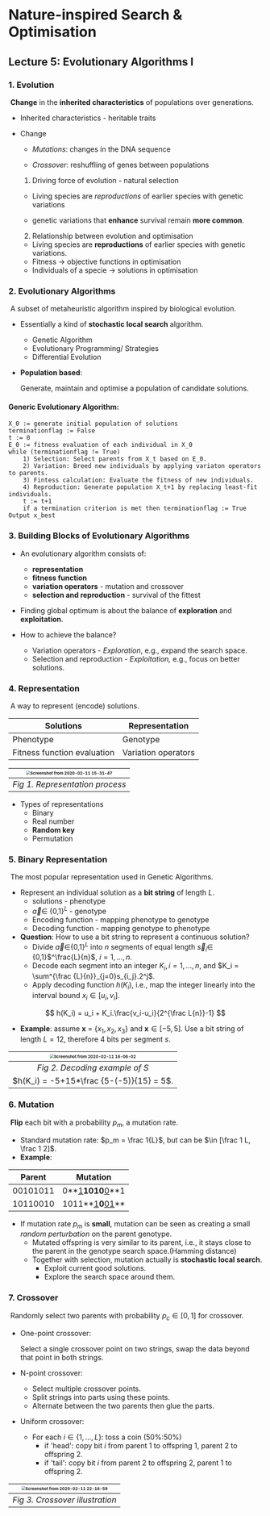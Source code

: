 # Nature-inspired Search & Optimisation



## Lecture 5: Evolutionary Algorithms I



### 1. Evolution

​		**Change** in the **inherited characteristics** of  populations over generations.

 - Inherited characteristics - heritable traits

 - Change

    - *Mutations*: changes in the DNA sequence

    - *Crossover*: reshuffling of genes between populations

      

   1) Driving force of evolution - natural selection

    - Living species are *reproductions* of earlier species with genetic variations

    - genetic variations that **enhance** survival remain **more common**. 

      

   2) Relationship between evolution and optimisation

   - Living species are **reproductions** of earlier species with genetic variations.
   - Fitness $\rightarrow$ objective functions in optimisation
   - Individuals of a specie $\rightarrow$ solutions in optimisation



### 2. Evolutionary Algorithms

​	A subset of metaheuristic algorithm inspired by biological evolution.

- Essentially a kind of **stochastic local search** algorithm.
  - Genetic Algorithm
  - Evolutionary Programming/ Strategies
  - Differential Evolution

- **Population based**: 

  Generate, maintain and optimise a population of candidate solutions.



#### Generic Evolutionary Algorithm:

```pseudocode
X_0 := generate initial population of solutions
terminationflag := False
t := 0
E_0 := fitness evaluation of each individual in X_0
while (terminationflag != True)
	1) Selection: Select parents from X_t based on E_0.
	2) Variation: Breed new individuals by applying variaton operators to parents.
	3) Fintess calculation: Evaluate the fitness of new individuals.
	4) Reproduction: Generate population X_t+1 by replacing least-fit individuals.
	t := t+1
	if a termination criterion is met then terminationflag := True
Output x_best
```



### 3. Building Blocks of Evolutionary Algorithms

- An evolutionary algorithm consists of:
  - **representation**
  - **fitness function**
  - **variation operators** - mutation and crossover
  - **selection and reproduction** - survival of the fittest

- Finding global optimum is about the balance of **exploration** and **exploitation**.
- How to achieve the balance?
  - Variation operators - *Exploration*, e.g., expand the search space.
  - Selection and reproduction - *Exploitation,* e.g., focus on better solutions.



### 4. Representation

​	A way to represent (encode) solutions.

| Solutions                   | Representation      |
| --------------------------- | ------------------- |
| Phenotype                   | Genotype            |
| Fitness function evaluation | Variation operators |

| <img src="NISO_Lecture 5.assets/Screenshot from 2020-02-11 15-31-47.png" alt="Screenshot from 2020-02-11 15-31-47" style="zoom:50%;" /> |
| :----------------------------------------------------------: |
|               *Fig 1. Representation process*                |

- Types of representations
  - Binary
  - Real number
  - **Random key**
  - Permutation



### 5. Binary Representation

​	The most popular representation used in Genetic Algorithms.

- Represent an individual solution as a **bit string** of length $L$.
  - solutions - phenotype
  - $\vec a \in$ {0,1}$^L$ - genotype
  - Encoding function - mapping phenotype to genotype
  - Decoding function - mapping genotype to phenotype
- **Question**: How to use a bit string to represent a continuous solution?
  - Divide $\vec a \in${0,1}$^L$ into $n$ segments of equal length $\vec s_i \in$ {0,1}$^\frac{L}{n}$, $i = 1, ..., n$.
  - Decode each segment into an integer $K_i, i=1,..., n$, and $K_i = \sum^{\frac {L}{n}}_{j=0}s_{i_j}.2^j$.
  - Apply decoding function $h(K_i)$, i.e., map the integer linearly into the interval bound $x_i \in [u_i, v_i]$.

$$
h(K_i) = u_i + K_i.\frac{v_i-u_i}{2^{\frac L{n}}-1}
$$

- **Example**: assume $\mathbf x$ = {$x_1, x_2, x_3$}  and $\mathbf x \in [-5,5]$. Use a bit string of length $L =12$, therefore 4 bits per segment $s$. 

| <img src="NISO_Lecture 5.assets/Screenshot from 2020-02-11 16-06-02.png" alt="Screenshot from 2020-02-11 16-06-02" style="zoom:50%;" /> |
| :----------------------------------------------------------: |
|                *Fig 2. Decoding example of S*                |
|           $h(K_i) = -5+15*\frac {5-(-5)}{15} = 5$.           |



### 6. Mutation

​	**Flip** each bit with a probability $p_m$, a mutation rate.

- Standard mutation rate: $p_m = \frac 1{L}$, but can be $\in [\frac 1 L, \frac 1 2]$.
- **Example**:

| Parent   | Mutation                       |
| -------- | ------------------------------ |
| 00101011 | 0**<u>1</u>**1010**<u>0</u>**1 |
| 10110010 | 1011**<u>1</u>**0**<u>01</u>** |

- If mutation rate $p_m$ is **small**, mutation can be seen as creating a small *random perturbation* on the parent genotype.
  - Mutated offspring is very similar to its parent, i.e., it stays close to the parent in the genotype search space.(Hamming distance)
  - Together with selection, mutation actually is **stochastic local search**.
    - Exploit current good solutions.
    - Explore the search space around them.



### 7. Crossover

​	Randomly select two parents with probability $p_c \in [0,1]$ for crossover.

- One-point crossover:

  Select a single crossover point on two strings, swap the data beyond that point in both strings.

- N-point crossover:
  - Select multiple crossover points.
  - Split strings into parts using these points.
  - Alternate between the two parents then glue the parts.
- Uniform crossover:
  - For each $i \in \{1,...,L\}$: toss a coin (50%:50%)
    - if 'head': copy bit $i$ from parent 1 to offspring 1, parent 2 to offspring 2.
    - if 'tail': copy bit $i$ from parent 2 to offspring 2, parent 1 to offspring 2.

| <img src="NISO_Lecture 5.assets/Screenshot from 2020-02-11 22-16-59.png" alt="Screenshot from 2020-02-11 22-16-59" style="zoom: 50%;" /> |
| :----------------------------------------------------------: |
|               *Fig 3. Crossover illustration*                |

